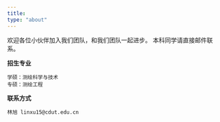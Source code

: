 ```yaml
---
title: 
type: "about"
---
```


欢迎各位小伙伴加入我们团队，和我们团队一起进步。
本科同学请直接邮件联系。

**招生专业**
``` 
学硕：测绘科学与技术
专硕：测绘工程
```


**联系方式**
```
林旭 linxu15@cdut.edu.cn
```
